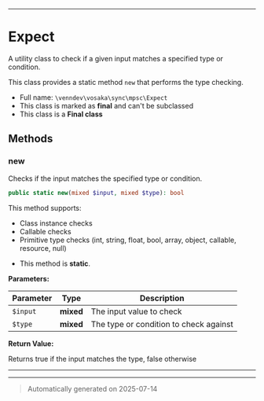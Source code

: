 ***

# Expect

A utility class to check if a given input matches a specified type or condition.

This class provides a static method `new` that performs the type checking.

* Full name: `\venndev\vosaka\sync\mpsc\Expect`
* This class is marked as **final** and can't be subclassed
* This class is a **Final class**




## Methods


### new

Checks if the input matches the specified type or condition.

```php
public static new(mixed $input, mixed $type): bool
```

This method supports:
- Class instance checks
- Callable checks
- Primitive type checks (int, string, float, bool, array, object, callable, resource, null)

* This method is **static**.




**Parameters:**

| Parameter | Type | Description |
|-----------|------|-------------|
| `$input` | **mixed** | The input value to check |
| `$type` | **mixed** | The type or condition to check against |


**Return Value:**

Returns true if the input matches the type, false otherwise




***


***
> Automatically generated on 2025-07-14
